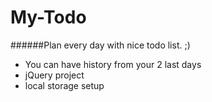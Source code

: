 # My-Todo

######Plan every day with nice todo list. ;)

- You can have history from your 2 last days
- jQuery project
- local storage setup
